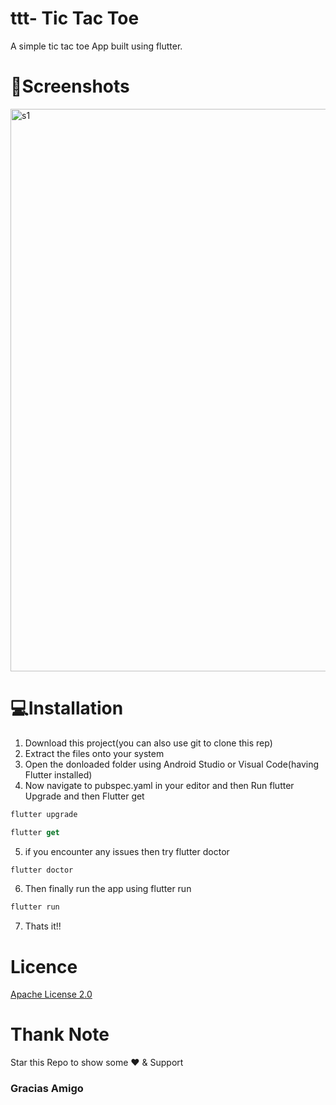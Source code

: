 # ttt- Tic Tac Toe

A simple tic tac toe App built using flutter.

# 📱Screenshots

<img src="https://github.com/afrozshaikh25/ttt/blob/master/about01.png" alt="s1" width="900">




# 💻Installation

1) Download this project(you can also use git to clone this rep)
2) Extract the files onto your system
3) Open the donloaded folder using Android Studio or Visual Code(having Flutter installed)
4) Now navigate to pubspec.yaml in your editor and then Run flutter Upgrade and then Flutter get
```dart
flutter upgrade
```
```dart
flutter get
```
5) if you encounter any issues then try flutter doctor
```dart
flutter doctor
```
6) Then finally run the app using flutter run
```dart
flutter run
```
7) Thats it!! 



# Licence
<a href="https://github.com/afrozshaikh25/ncovid19/blob/master/LICENSE">Apache License 2.0</a>

# Thank Note
Star this Repo to show some ❤️ & Support
### Gracias Amigo
